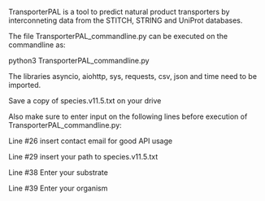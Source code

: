 TransporterPAL is a tool to predict natural product transporters by interconneting data from the STITCH, STRING and UniProt databases. 

The file TransporterPAL_commandline.py can be executed on the commandline as:

python3 TransporterPAL_commandline.py

The libraries asyncio, aiohttp, sys, requests, csv, json and time need to be imported. 

Save a copy of species.v11.5.txt on your drive

Also make sure to enter input on the following lines before execution of TransporterPAL_commandline.py:

Line #26 insert contact email for good API usage

Line #29 insert your path to species.v11.5.txt

Line #38 Enter your substrate

Line #39 Enter your organism

